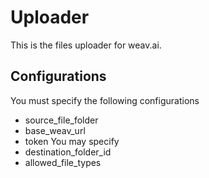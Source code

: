 # Uploader

This is the files uploader for weav.ai.

## Configurations

You must specify the following configurations
- source_file_folder
- base_weav_url
- token
You may specify
- destination_folder_id
- allowed_file_types